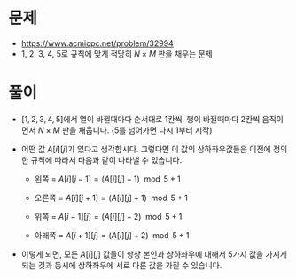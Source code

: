 # 문제
- https://www.acmicpc.net/problem/32994
- 1, 2, 3, 4, 5로 규칙에 맞게 적당히 $N\times{M}$ 판을 채우는 문제

# 풀이
- $[1, 2, 3, 4, 5]$에서 열이 바뀔때마다 순서대로 1칸씩, 행이 바뀔때마다 2칸씩 움직이면서 $N\times{M}$ 판을 채웁니다. (5를 넘어가면 다시 1부터 시작)

- 어떤 값 $A[i][j]$가 있다고 생각합시다. 그렇다면 이 값의 상하좌우값들은 이전에 정의한 규칙에 따라서 다음과 같이 나타낼 수 있습니다. 

    - 왼쪽 = $A[i][j-1]=(A[i][j]-1)\mod{5} + 1$

    - 오른쪽 = $A[i][j+1]=(A[i][j]+1)\mod{5} + 1$

    - 위쪽 = $A[i-1][j]=(A[i][j]-2)\mod{5} + 1$

    - 아래쪽 = $A[i+1][j]=(A[i][j]+2)\mod{5} + 1$

- 이렇게 되면, 모든 $A[i][j]$ 값들이 항상 본인과 상하좌우에 대해서 5가지 값을 가지게 되는 것과 동시에 상하좌우에 서로 다른 값을 가질 수 있습니다.
